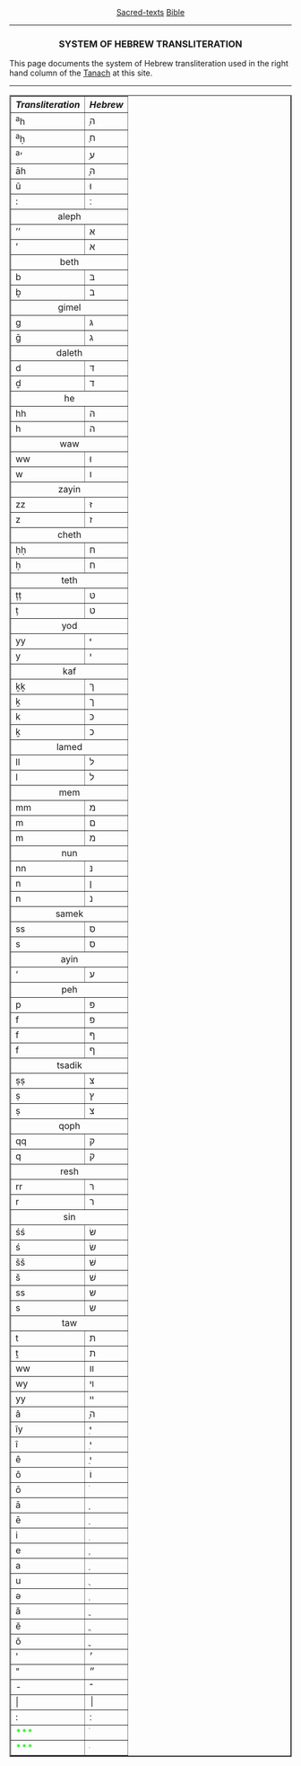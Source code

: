 <body>
 <div align="center"><a href="../../index.htm">Sacred-texts</a>
 <a href="../index.htm">Bible</a>
 </div>
 <hr>
 <h3 align="center">SYSTEM OF HEBREW TRANSLITERATION</h3>
 <p>This page documents the system of Hebrew transliteration used
 in the right hand column of the <a href="../tan/index.htm">Tanach</a>
 at this site.
 </p>
 <hr>
 <div align="center">
 <table border="2">
 <tr><th><i>Transliteration</i></th><th><i>Hebrew</i></th></tr>
 <tr><td><sup>a</sup>h</td><td>ַהּ</td></tr>
 <tr><td><sup>a</sup>ḥ</td><td>ַח</td></tr>
 <tr><td><sup>a</sup>‘</td><td>ַע</td></tr>
 <tr><td>āh</td><td>ָהּ</td></tr>
 <tr><td>û</td><td>וּ</td></tr>
 
 <tr><td>:</td><td>׃</td></tr>
 
 <tr><td align="center" colspan="2">aleph</td></tr>
 <tr><td>’’</td><td>אּ</td></tr>
 <tr><td>’</td><td>א</td></tr>
 <tr><td align="center" colspan="2">beth</td></tr>
 <tr><td>b</td><td>בּ</td></tr>
 <tr><td>ḇ</td><td>ב</td></tr>
 <tr><td align="center" colspan="2">gimel</td></tr>
 <tr><td>g</td><td>גּ</td></tr>
 <tr><td>ḡ</td><td>ג</td></tr>
 <tr><td align="center" colspan="2">daleth</td></tr>
 <tr><td>d</td><td>דּ</td></tr>
 <tr><td>ḏ</td><td>ד</td></tr>
 <tr><td align="center" colspan="2">he</td></tr>
 <tr><td>hh</td><td>הּ</td></tr>
 <tr><td>h</td><td>ה</td></tr>
 <tr><td align="center" colspan="2">waw</td></tr>
 <tr><td>ww</td><td>וּ</td></tr>
 <tr><td>w</td><td>ו</td></tr>
 <tr><td align="center" colspan="2">zayin</td></tr>
 <tr><td>zz</td><td>זּ</td></tr>
 <tr><td>z</td><td>ז</td></tr>
 <tr><td align="center" colspan="2">cheth</td></tr>
 <tr><td>ḥḥ</td><td>חּ</td></tr>
 <tr><td>ḥ</td><td>ח</td></tr>
 <tr><td align="center" colspan="2">teth</td></tr>
 <tr><td>ṭṭ</td><td>טּ</td></tr>
 <tr><td>ṭ</td><td>ט</td></tr>
 <tr><td align="center" colspan="2">yod</td></tr>
 <tr><td>yy</td><td>יּ</td></tr>
 <tr><td>y</td><td>י</td></tr>
 <tr><td align="center" colspan="2">kaf</td></tr>
 <tr><td>ḵḵ</td><td>ךּ</td></tr>
 <tr><td>ḵ</td><td>ך</td></tr>
 <tr><td>k</td><td>כּ</td></tr>
 <tr><td>ḵ</td><td>כ</td></tr>
 <tr><td align="center" colspan="2">lamed</td></tr>
 <tr><td>ll</td><td>לּ</td></tr>
 <tr><td>l</td><td>ל</td></tr>
 <tr><td align="center" colspan="2">mem</td></tr>
 <tr><td>mm</td><td>מּ</td></tr>
 <tr><td>m</td><td>ם</td></tr>
 <tr><td>m</td><td>מ</td></tr>
 <tr><td align="center" colspan="2">nun</td></tr>
 <tr><td>nn</td><td>נּ</td></tr>
 <tr><td>n</td><td>ן</td></tr>
 <tr><td>n</td><td>נ</td></tr>
 <tr><td align="center" colspan="2">samek</td></tr>
 <tr><td>ss</td><td>סּ</td></tr>
 <tr><td>s</td><td>ס</td></tr>
 <tr><td align="center" colspan="2">ayin</td></tr>
 <tr><td>‘</td><td>ע</td></tr>
 <tr><td align="center" colspan="2">peh</td></tr>
 <tr><td>p</td><td>פּ</td></tr>
 <tr><td>f</td><td>פ</td></tr>
 <tr><td>f</td><td>ףּ</td></tr>
 <tr><td>f</td><td>ף</td></tr>
 <tr><td align="center" colspan="2">tsadik</td></tr>
 <tr><td>ṣṣ</td><td>צּ</td></tr>
 <tr><td>ṣ</td><td>ץ</td></tr>
 <tr><td>ṣ</td><td>צ</td></tr>
 <tr><td align="center" colspan="2">qoph</td></tr>
 <tr><td>qq</td><td>קּ</td></tr>
 <tr><td>q</td><td>ק</td></tr>
 <tr><td align="center" colspan="2">resh</td></tr>
 <tr><td>rr</td><td>רּ</td></tr>
 <tr><td>r</td><td>ר</td></tr>
 <tr><td align="center" colspan="2">sin</td></tr>
 <tr><td>śś</td><td>שּׂ</td></tr>
 <tr><td>ś</td><td>שׂ</td></tr>
 <tr><td>šš</td><td>שּׁ</td></tr>
 <tr><td>š</td><td>שׁ</td></tr>
 <tr><td>ss</td><td>שּ</td></tr>
 <tr><td>s</td><td>ש</td></tr>
 <tr><td align="center" colspan="2">taw</td></tr>
 <tr><td>t</td><td>תּ</td></tr>
 <tr><td>ṯ</td><td>ת</td></tr>
 <tr><td>ww</td><td>װ</td></tr>
 <tr><td>wy</td><td>ױ</td></tr>
 <tr><td>yy</td><td>ײ</td></tr>
 
 <tr><td>â</td><td>ָה</td></tr>
 <tr><td>îy</td><td>ִיּ</td></tr>
 <tr><td>î</td><td>ִי</td></tr>
 <tr><td>ê</td><td>ֵי</td></tr>
 <tr><td>ô</td><td>וֹ</td></tr> 
 <tr><td>ō</td><td>ֹ</td></tr>
 <tr><td>ā</td><td>ָ</td></tr>
 <tr><td>ē</td><td>ֵ</td></tr>
 <tr><td>i</td><td>ִ</td></tr>
 <tr><td>e</td><td>ֶ</td></tr>
 <tr><td>a</td><td>ַ</td></tr>
 <tr><td>u</td><td>ֻ</td></tr>
 <tr><td>ə</td><td>ְ</td></tr>
 <tr><td>ă</td><td>ֲ</td></tr>
 <tr><td>ĕ</td><td>ֱ</td></tr>
 <tr><td>ŏ</td><td>ֳ</td></tr>
 
 <tr><td>'</td><td>׳</td></tr>
 <tr><td>"</td><td>״</td></tr>
 
 <tr><td>-</td><td>־</td></tr>
 
 <tr><td>|</td><td>׀</td></tr>
 <tr><td>:</td><td>׃</td></tr>
 <tr><td><font color='\"red\"'>***</font></td><td>ׄ</td></tr>
 <tr><td><font color='\"red\"'>***</font></td><td>ּ</td></tr>
 </table>
 
 
 </div></body>